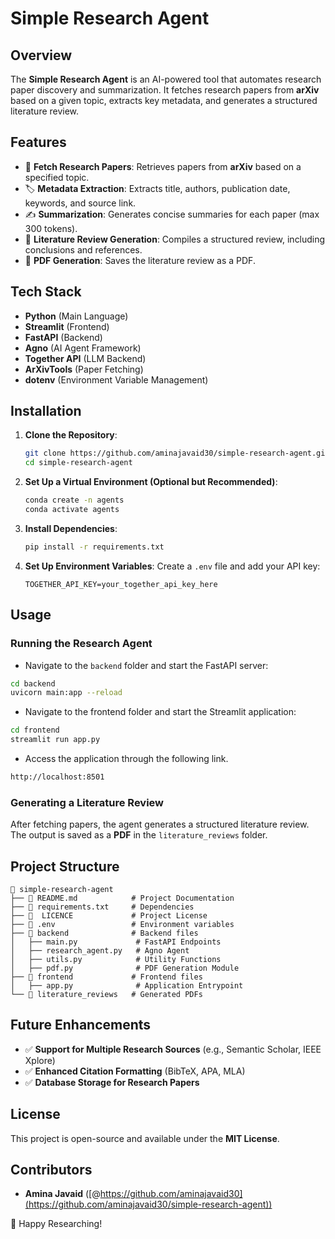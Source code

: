 # Simple Research Agent

## Overview
The **Simple Research Agent** is an AI-powered tool that automates research paper discovery and summarization. It fetches research papers from **arXiv** based on a given topic, extracts key metadata, and generates a structured literature review.

## Features
- 📰 **Fetch Research Papers**: Retrieves papers from **arXiv** based on a specified topic.
- 🏷 **Metadata Extraction**: Extracts title, authors, publication date, keywords, and source link.
- ✍ **Summarization**: Generates concise summaries for each paper (max 300 tokens).
- 📄 **Literature Review Generation**: Compiles a structured review, including conclusions and references.
- 📑 **PDF Generation**: Saves the literature review as a PDF.

## Tech Stack
- **Python** (Main Language)
- **Streamlit** (Frontend)
- **FastAPI** (Backend) 
- **Agno** (AI Agent Framework)
- **Together API** (LLM Backend)
- **ArXivTools** (Paper Fetching)
- **dotenv** (Environment Variable Management)

## Installation
1. **Clone the Repository**:
   ```sh
   git clone https://github.com/aminajavaid30/simple-research-agent.git
   cd simple-research-agent
   ```

2. **Set Up a Virtual Environment (Optional but Recommended)**:
   ```sh
   conda create -n agents
   conda activate agents
   ```

3. **Install Dependencies**:
   ```sh
   pip install -r requirements.txt
   ```

4. **Set Up Environment Variables**:
   Create a `.env` file and add your API key:
   ```
   TOGETHER_API_KEY=your_together_api_key_here
   ```

## Usage
### Running the Research Agent
- Navigate to the `backend` folder and start the FastAPI server:  
```sh
cd backend
uvicorn main:app --reload
```

- Navigate to the frontend folder and start the Streamlit application:
```sh
cd frontend
streamlit run app.py
```

- Access the application through the following link.
```sh
http://localhost:8501
```

### Generating a Literature Review
After fetching papers, the agent generates a structured literature review. The output is saved as a **PDF** in the `literature_reviews` folder.

## Project Structure
```
📂 simple-research-agent
├── 📄 README.md            # Project Documentation
├── 📄 requirements.txt     # Dependencies
├── 📝  LICENCE             # Project License
├── 🔐 .env                 # Environment variables
├── 📂 backend              # Backend files
│   ├── main.py             # FastAPI Endpoints
│   ├── research_agent.py   # Agno Agent
│   ├── utils.py            # Utility Functions
│   ├── pdf.py              # PDF Generation Module
├── 📂 frontend             # Frontend files
│   ├── app.py              # Application Entrypoint
└── 📂 literature_reviews   # Generated PDFs
```

## Future Enhancements
- ✅ **Support for Multiple Research Sources** (e.g., Semantic Scholar, IEEE Xplore)
- ✅ **Enhanced Citation Formatting** (BibTeX, APA, MLA)
- ✅ **Database Storage for Research Papers**

## License
This project is open-source and available under the **MIT License**.

## Contributors
- **Amina Javaid** ([@https://github.com/aminajavaid30](https://github.com/aminajavaid30/simple-research-agent))

🚀 Happy Researching!
